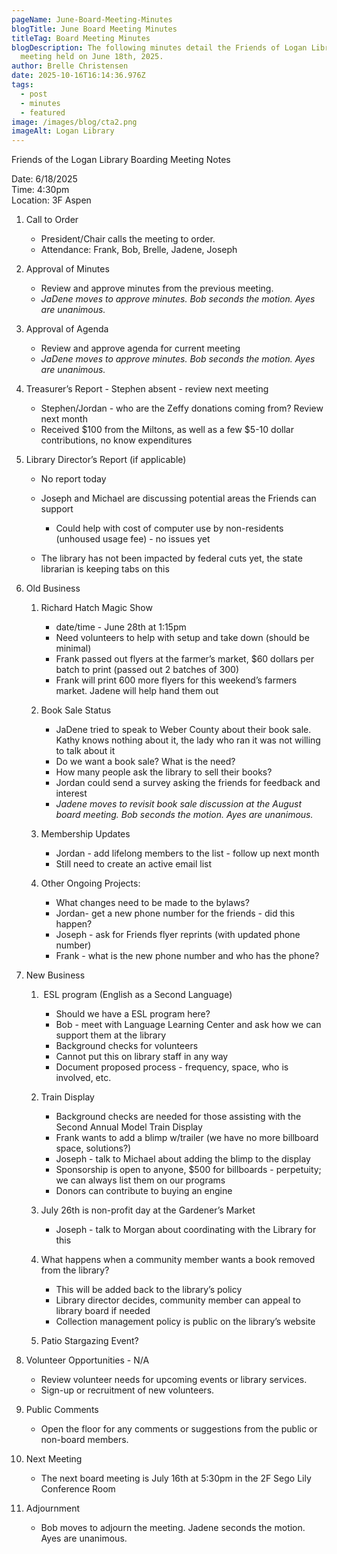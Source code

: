 ```yaml
---
pageName: June-Board-Meeting-Minutes
blogTitle: June Board Meeting Minutes
titleTag: Board Meeting Minutes
blogDescription: The following minutes detail the Friends of Logan Library Board
  meeting held on June 18th, 2025.
author: Brelle Christensen
date: 2025-10-16T16:14:36.976Z
tags:
  - post
  - minutes
  - featured
image: /images/blog/cta2.png
imageAlt: Logan Library
---
```

Friends of the Logan Library Boarding Meeting Notes

Date: 6/18/2025\
Time: 4:30pm\
Location: 3F Aspen

1. Call to Order

   * President/Chair calls the meeting to order.
   * Attendance: Frank, Bob, Brelle, Jadene, Joseph
2. Approval of Minutes

   * Review and approve minutes from the previous meeting.
   * *JaDene moves to approve minutes. Bob seconds the motion. Ayes are unanimous.*
3. Approval of Agenda

   * Review and approve agenda for current meeting
   * *JaDene moves to approve minutes. Bob seconds the motion. Ayes are unanimous.*
4. Treasurer’s Report - Stephen absent - review next meeting

   * Stephen/Jordan - who are the Zeffy donations coming from? Review next month
   * Received $100 from the Miltons, as well as a few $5-10 dollar contributions, no know expenditures
5. Library Director’s Report (if applicable)

   * No report today 
   * Joseph and Michael are discussing potential areas the Friends can support

     * Could help with cost of computer use by non-residents (unhoused usage fee) - no issues yet 
   * The library has not been impacted by federal cuts yet, the state librarian is keeping tabs on this
6. Old Business

   1. Richard Hatch Magic Show

      * date/time - June 28th at 1:15pm
      * Need volunteers to help with setup and take down (should be minimal)
      * Frank passed out flyers at the farmer’s market, $60 dollars per batch to print (passed out 2 batches of 300)
      * Frank will print 600 more flyers for this weekend’s farmers market. Jadene will help hand them out
   2. Book Sale Status

      * JaDene tried to speak to Weber County about their book sale. Kathy knows nothing about it, the lady who ran it was not willing to talk about it
      * Do we want a book sale? What is the need?
      * How many people ask the library to sell their books?
      * Jordan could send a survey asking the friends for feedback and interest
      * *Jadene moves to revisit book sale discussion at the August board meeting. Bob seconds the motion. Ayes are unanimous.*
   3. Membership Updates

      * Jordan - add lifelong members to the list - follow up next month
      * Still need to create an active email list 
   4. Other Ongoing Projects:

      * What changes need to be made to the bylaws?
      * Jordan- get a new phone number for the friends - did this happen?
      * Joseph - ask for Friends flyer reprints (with updated phone number)
      * Frank - what is the new phone number and who has the phone?
7. New Business

   1.  ESL program (English as a Second Language) 

      * Should we have a ESL program here?
      * Bob - meet with Language Learning Center and ask how we can support them at the library
      * Background checks for volunteers
      * Cannot put this on library staff in any way
      * Document proposed process - frequency, space, who is involved, etc.
   2. Train Display

      * Background checks are needed for those assisting with the Second Annual Model Train Display
      * Frank wants to add a blimp w/trailer (we have no more billboard space, solutions?)
      * Joseph - talk to Michael about adding the blimp to the display
      * Sponsorship is open to anyone, $500 for billboards - perpetuity; we can always list them on our programs
      * Donors can contribute to buying an engine
   3. July 26th is non-profit day at the Gardener’s Market

      * Joseph - talk to Morgan about coordinating with the Library for this
   4. What happens when a community member wants a book removed from the library?

      * This will be added back to the library’s policy
      * Library director decides, community member can appeal to library board if needed
      * Collection management policy is public on the library’s website
   5. Patio Stargazing Event?
8. Volunteer Opportunities - N/A

   * Review volunteer needs for upcoming events or library services.
   * Sign-up or recruitment of new volunteers.
9. Public Comments

   * Open the floor for any comments or suggestions from the public or non-board members.
10. Next Meeting

    * The next board meeting is July 16th at 5:30pm in the 2F Sego Lily Conference Room <!--StartFragment-->
11. Adjournment

    * Bob moves to adjourn the meeting. Jadene seconds the motion. Ayes are unanimous.